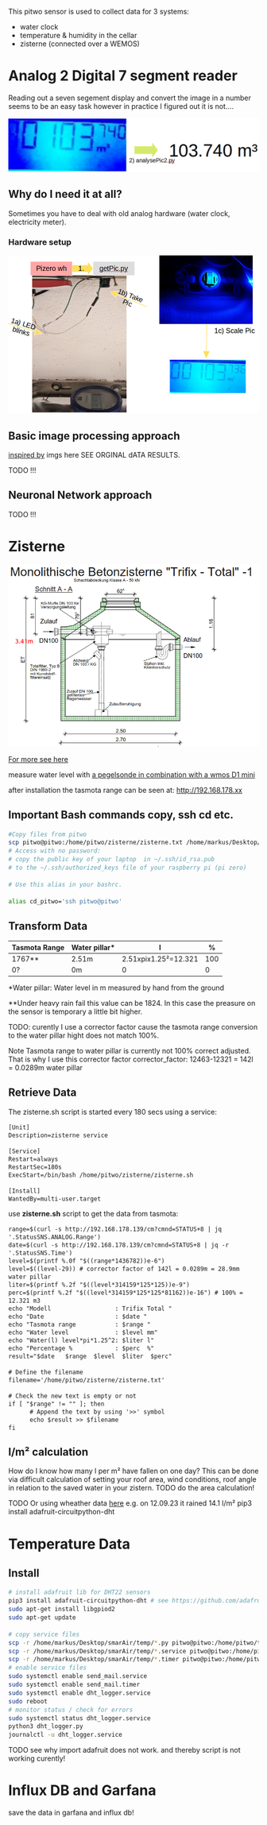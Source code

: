 This pitwo sensor is used to collect data for 3 systems:
* water clock
* temperature & humidity in the cellar
* zisterne (connected over a WEMOS)
# Analog 2 Digital 7 segment reader
Reading out a seven segement display and convert the image in a number
seems to be an easy task however in practice I figured out it is not....

<img src="doc/img_1.png" alt="imgTOtext"/>

## Why do I need it at all?
Sometimes you have to deal with old analog hardware (water clock, electricity meter).

### Hardware setup

<img src="doc/img_2.png" alt="imgTOtext" />

## Basic image processing approach
[inspired by](https://pyimagesearch.com/2017/02/13/recognizing-digits-with-opencv-and-python/)
imgs here SEE ORGINAL dATA RESULTS.

TODO !!! 


## Neuronal Network approach

TODO !!! 

# Zisterne
<img src="doc/zistDrawing.png" alt="imgTOtext"/>

[For more see here](https://www.regenwasser-boehm.de/Betonzisterne-Typ-TrifixTotal)

measure water level with [ a pegelsonde in combination with a wmos D1 mini](https://www.ebay.de/itm/304637631892?chn=ps&var=603669515927&norover=1&mkevt=1&mkrid=707-134425-41852-0&mkcid=2&mkscid=101&itemid=603669515927_304637631892&targetid=1405537545258&device=c&mktype=pla&googleloc=9042785&poi=&campaignid=17935704717&mkgroupid=139162549385&rlsatarget=pla-1405537545258&abcId=9301059&merchantid=7364532&gclid=Cj0KCQjw84anBhCtARIsAISI-xdWg1jVoXsAjIUpW6LzJZhx5lf2w_psBCh8_g_aanzGhKCKOPjnmxIaAuDyEALw_wcB)

after installation the tasmota range can be seen at: http://192.168.178.xx

## Important Bash commands copy, ssh cd etc.
```bash
#Copy files from pitwo
scp pitwo@pitwo:/home/pitwo/zisterne/zisterne.txt /home/markus/Desktop/smarAir/zisterne/zisterne.txt
# Access with no password:
# copy the public key of your laptop  in ~/.ssh/id_rsa.pub
# to the ~/.ssh/authorized_keys file of your raspberry pi (pi zero)

# Use this alias in your bashrc.

alias cd_pitwo='ssh pitwo@pitwo'
```

## Transform Data
|Tasmota Range | Water pillar* | l | % |
|---------| ----| --|  --| 
|  1767** | 2.51m |  2.51xpix1.25²=12.321 |  100 |
|  0? | 0m |  0 |  0 |

*Water pillar: Water level in m measured by hand from the ground

**Under heavy rain fail this value can be 1824. In this case the preasure on the sensor is temporary a little bit higher.


TODO: curently I use a corrector factor cause the tasmota range conversion to
the water pillar hight does not match 100%.

Note Tasmota range to water pillar is currently not 100% correct adjusted. That is why I use this corrector factor
corrector_factor: 12463-12321 = 142l = 0.0289m water pillar

## Retrieve Data
The zisterne.sh script is started every 180 secs using a service:
```
[Unit]
Description=zisterne service

[Service]
Restart=always
RestartSec=180s
ExecStart=/bin/bash /home/pitwo/zisterne/zisterne.sh

[Install]
WantedBy=multi-user.target
```


use **zisterne.sh** script to get the data from tasmota:
```
range=$(curl -s http://192.168.178.139/cm?cmnd=STATUS+8 | jq '.StatusSNS.ANALOG.Range')
date=$(curl -s http://192.168.178.139/cm?cmnd=STATUS+8 | jq -r '.StatusSNS.Time')
level=$(printf %.0f "$((range*1436782))e-6") 
level=$((level-29)) # corrector factor of 142l = 0.0289m = 28.9mm water pillar
liter=$(printf %.2f "$((level*314159*125*125))e-9")
perc=$(printf %.2f "$((level*314159*125*125*81162))e-16") # 100% = 12.321 m3
echo "Modell                  : Trifix Total "
echo "Date                    : $date "
echo "Tasmota range           : $range "
echo "Water level             : $level mm"
echo "Water(l) level*pi*1.25^2: $liter l"
echo "Percentage %            : $perc  %"
result="$date   $range  $level  $liter  $perc"

# Define the filename
filename='/home/pitwo/zisterne/zisterne.txt'

# Check the new text is empty or not
if [ "$range" != "" ]; then
      # Append the text by using '>>' symbol
      echo $result >> $filename
fi
```

## l/m² calculation
How do I know how many l per m² have fallen on one day?
This can be done via difficult calculation of setting your roof area, wind conditions, roof angle in relation to the saved water in your zistern.
TODO do the area calculation!

TODO
Or using wheather data [here](https://www.wetterkontor.de/de/wetter/deutschland/rueckblick.asp?id=U209)
e.g. on 12.09.23 it rained 14.1 l/m²
pip3 install adafruit-circuitpython-dht
# Temperature Data

## Install
```bash
# install adafruit lib for DHT22 sensors
pip3 install adafruit-circuitpython-dht # see https://github.com/adafruit/Adafruit_Python_DHT -> https://learn.adafruit.com/dht-humidity-sensing-on-raspberry-pi-with-gdocs-logging/python-setup
sudo apt-get install libgpiod2
sudo apt-get update

# copy service files
scp -r /home/markus/Desktop/smarAir/temp/*.py pitwo@pitwo:/home/pitwo/temp/  
scp -r /home/markus/Desktop/smarAir/temp/*.service pitwo@pitwo:/home/pitwo/temp/
scp -r /home/markus/Desktop/smarAir/temp/*.timer pitwo@pitwo:/home/pitwo/temp/
# enable service files
sudo systemctl enable send_mail.service
sudo systemctl enable send_mail.timer
sudo systemctl enable dht_logger.service
sudo reboot
# monitor status / check for errors
sudo systemctl status dht_logger.service
python3 dht_logger.py
journalctl -u dht_logger.service
 ```

 TODO see why import adafruit does not work. and thereby script is not working curently!



# Influx DB and Garfana
save the data in garfana and influx db!



